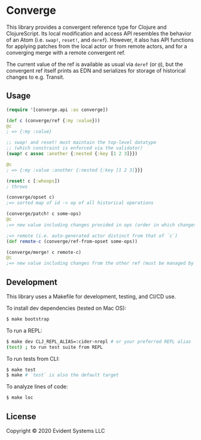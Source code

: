 # Converge

This library provides a convergent reference type for Clojure and
ClojureScript.  Its local modification and access API resembles the
behavior of an Atom (i.e. `swap!`, `reset!`, and `deref`).  However,
it also has API functions for applying patches from the local actor or
from remote actors, and for a converging merge with a remote
convergent ref.

The current value of the ref is available as usual via `deref` (or
`@`), but the convergent ref itself prints as EDN and serializes for
storage of historical changes to e.g. Transit.

## Usage

``` clj
(require '[converge.api :as converge])

(def c (converge/ref {:my :value}))
@c
; => {:my :value}

;; swap! and reset! must maintain the top-level datatype
;; (which constraint is enforced via the validator)
(swap! c assoc :another {:nested {:key [1 2 3]}})

@c
; => {:my :value :another {:nested {:key [1 2 3]}}}

(reset! c [:whoops])
; throws

(converge/opset c)
;=> sorted map of id -> op of all historical operations

(converge/patch! c some-ops)
@c
;=> new value including changes provided in ops (order in which changes applied doesn't matter)

;=> remote (i.e. auto-generated actor distinct from that of `c`)
(def remote-c (converge/ref-from-opset some-ops))

(converge/merge! c remote-c)
@c
;=> new value including changes from the other ref (must be managed by a different actor)
```

## Development

This library uses a Makefile for development, testing, and CI/CD use.

To install dev dependencies (tested on Mac OS):

``` bash
$ make bootstrap
```

To run a REPL:

``` bash
$ make dev CLJ_REPL_ALIAS=:cider-nrepl # or your preferred REPL alias
(test) ; to run test suite from REPL
```

To run tests from CLI:

``` bash
$ make test
$ make # `test` is also the default target
```

To analyze lines of code:

``` bash
$ make loc
```

## License

Copyright © 2020 Evident Systems LLC
